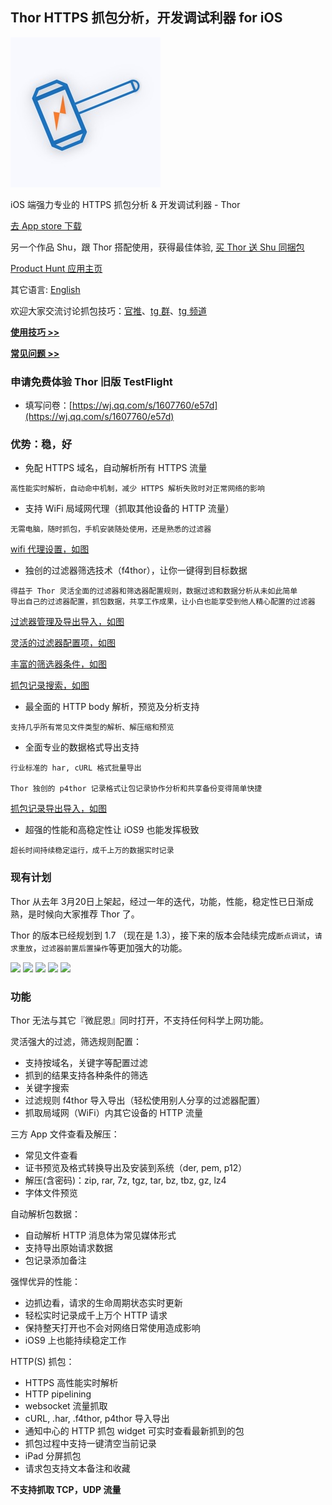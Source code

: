 ## Thor HTTPS 抓包分析，开发调试利器 for iOS

![](thor_logo.jpg)

iOS 端强力专业的 HTTPS 抓包分析 & 开发调试利器 - Thor 

[去 App store 下载](https://itunes.apple.com/app/id1210562295)

另一个作品 Shu，跟 Thor 搭配使用，获得最佳体验, [买 Thor 送 Shu 同捆包](https://itunes.apple.com/app-bundle/id1333938041)


[Product Hunt 应用主页](https://www.producthunt.com/posts/thor)

其它语言: [English](README.md)


欢迎大家交流讨论抓包技巧：[官推](https://twitter.com/thor_pixelcyber)、[tg 群](https://t.me/thorshu)、[tg 频道](https://t.me/thornotice)

[**使用技巧 >>**](tips-zh-Hans/dev_tip.md)

[**常见问题 >>**](demo-zh-Hans/demo_list.md)


### 申请免费体验 Thor 旧版 TestFlight

- 填写问卷：[https://wj.qq.com/s/1607760/e57d](https://wj.qq.com/s/1607760/e57d)


### 优势：稳，好

- 免配 HTTPS 域名，自动解析所有 HTTPS 流量
```
高性能实时解析，自动命中机制，减少 HTTPS 解析失败时对正常网络的影响
```

- 支持 WiFi 局域网代理（抓取其他设备的 HTTP 流量）
```
无需电脑，随时抓包，手机安装随处使用，还是熟悉的过滤器
```
[wifi 代理设置，如图](res/wifi_proxy.jpg)

<!-- ![](res/thumbnail/wifi_proxy.jpg) -->

- 独创的过滤器筛选技术（f4thor），让你一键得到目标数据
```
得益于 Thor 灵活全面的过滤器和筛选器配置规则，数据过滤和数据分析从未如此简单
导出自己的过滤器配置，抓包数据，共享工作成果，让小白也能享受到他人精心配置的过滤器
```
[过滤器管理及导出导入，如图](res/sessin_filter_export.jpg)

<!-- ![](res/thumbnail/sessin_filter_export.jpg) -->


[灵活的过滤器配置项，如图](res/session_filter.jpg)

<!-- ![](res/thumbnail/session_filter.jpg) -->


[丰富的筛选器条件，如图](res/packet_filter.jpg)

<!-- ![](res/thumbnail/packet_filter.jpg) -->


[抓包记录搜索，如图](res/search.jpg)

<!-- ![](res/thumbnail/search.jpg) -->



- 最全面的 HTTP body 解析，预览及分析支持
```
支持几乎所有常见文件类型的解析、解压缩和预览
```

- 全面专业的数据格式导出支持
```
行业标准的 har, cURL 格式批量导出

Thor 独创的 p4thor 记录格式让包记录协作分析和共享备份变得简单快捷
```
[抓包记录导出导入，如图](res/packet_export.jpg)

<!-- ![](res/thumbnail/packet_export.jpg) -->

- 超强的性能和高稳定性让 iOS9 也能发挥极致
```
超长时间持续稳定运行，成千上万的数据实时记录
```


### 现有计划

Thor 从去年 3月20日上架起，经过一年的迭代，功能，性能，稳定性已日渐成熟，是时候向大家推荐 Thor 了。

Thor 的版本已经规划到 1.7 （现在是 1.3），接下来的版本会陆续完成`断点调试`，`请求重放`，`过滤器前置后置操作`等更加强大的功能。



![](https://is1-ssl.mzstatic.com/image/thumb/Purple111/v4/61/0f/87/610f87ff-4c81-fcc3-4b38-58bce34eed9b/source/230x0w.jpg)
![](https://is5-ssl.mzstatic.com/image/thumb/Purple118/v4/0c/f7/b1/0cf7b1f4-9a19-271b-2172-8e3ec941c9af/source/230x0w.jpg)
![](https://is5-ssl.mzstatic.com/image/thumb/Purple128/v4/4b/f9/8f/4bf98ffb-1ab4-6d0b-2a04-1da90cdf6cd6/source/230x0w.jpg)
![](https://is1-ssl.mzstatic.com/image/thumb/Purple118/v4/b0/f2/44/b0f2446a-ca64-7d38-ec88-90b339b431f6/source/230x0w.jpg)
![](https://is3-ssl.mzstatic.com/image/thumb/Purple128/v4/19/a1/d0/19a1d063-2c53-1283-d123-1814e2ef082a/source/230x0w.jpg)


### 功能

Thor 无法与其它『微屁恩』同时打开，不支持任何科学上网功能。

灵活强大的过滤，筛选规则配置：

- 支持按域名，关键字等配置过滤
- 抓到的结果支持各种条件的筛选
- 关键字搜索
- 过滤规则 f4thor 导入导出（轻松使用别人分享的过滤器配置）
- 抓取局域网（WiFi）内其它设备的 HTTP 流量

三方 App 文件查看及解压：

- 常见文件查看
- 证书预览及格式转换导出及安装到系统（der, pem, p12）
- 解压(含密码)：zip, rar, 7z, tgz, tar, bz, tbz, gz, lz4
- 字体文件预览

自动解析包数据：

- 自动解析 HTTP 消息体为常见媒体形式
- 支持导出原始请求数据
- 包记录添加备注

强悍优异的性能：

- 边抓边看，请求的生命周期状态实时更新
- 轻松实时记录成千上万个 HTTP 请求
- 保持整天打开也不会对网络日常使用造成影响
- iOS9 上也能持续稳定工作

HTTP(S) 抓包：

- HTTPS 高性能实时解析
- HTTP pipelining
- websocket 流量抓取
- cURL, .har, .f4thor, p4thor 导入导出
- 通知中心的 HTTP 抓包 widget 可实时查看最新抓到的包
- 抓包过程中支持一键清空当前记录
- iPad 分屏抓包
- 请求包支持文本备注和收藏


**不支持抓取 TCP，UDP 流量**